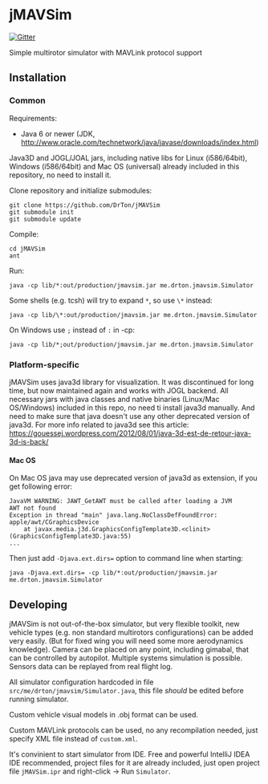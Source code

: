 jMAVSim
=======

[![Gitter](https://badges.gitter.im/Join%20Chat.svg)](https://gitter.im/DrTon/jMAVSim?utm_source=badge&utm_medium=badge&utm_campaign=pr-badge&utm_content=badge)

Simple multirotor simulator with MAVLink protocol support

Installation
------------

### Common

Requirements:
- Java 6 or newer (JDK, http://www.oracle.com/technetwork/java/javase/downloads/index.html)

Java3D and JOGL/JOAL jars, including native libs for Linux (i586/64bit), Windows (i586/64bit) and Mac OS (universal) already included in this repository, no need to install it.

Clone repository and initialize submodules:
```
git clone https://github.com/DrTon/jMAVSim
git submodule init
git submodule update
```

Compile:
```
cd jMAVSim
ant
```

Run:
```
java -cp lib/*:out/production/jmavsim.jar me.drton.jmavsim.Simulator
```

Some shells (e.g. tcsh) will try to expand `*`, so use `\*` instead:
```
java -cp lib/\*:out/production/jmavsim.jar me.drton.jmavsim.Simulator
```

On Windows use `;` instead of `:` in -cp:
```
java -cp lib/*;out/production/jmavsim.jar me.drton.jmavsim.Simulator
```

### Platform-specific

jMAVSim uses java3d library for visualization. It was discontinued for long time, but now maintained again and works with JOGL backend. All necessary jars with java classes and native binaries (Linux/Mac OS/Windows) included in this repo, no need ti install java3d manually. And need to make sure that java doesn't use any other deprecated version of java3d. For more info related to java3d see this article: https://gouessej.wordpress.com/2012/08/01/java-3d-est-de-retour-java-3d-is-back/

#### Mac OS

On Mac OS java may use deprecated version of java3d as extension, if you get following error:
```
JavaVM WARNING: JAWT_GetAWT must be called after loading a JVM
AWT not found
Exception in thread "main" java.lang.NoClassDefFoundError: apple/awt/CGraphicsDevice
	at javax.media.j3d.GraphicsConfigTemplate3D.<clinit>(GraphicsConfigTemplate3D.java:55)
...
```

Then just add `-Djava.ext.dirs=` option to command line when starting:
```
java -Djava.ext.dirs= -cp lib/*:out/production/jmavsim.jar me.drton.jmavsim.Simulator
```

Developing
----------

jMAVSim is not out-of-the-box simulator, but very flexible toolkit, new vehicle types (e.g. non standard multirotors configurations) can be added very easily. (But for fixed wing you will need some more aerodynamics knowledge). Camera can be placed on any point, including gimabal, that can be controlled by autopilot. Multiple systems simulation is possible. Sensors data can be replayed from real flight log.

All simulator configuration hardcoded in file `src/me/drton/jmavsim/Simulator.java`, this file _should_ be edited before running simulator.

Custom vehicle visual models in .obj format can be used.

Custom MAVLink protocols can be used, no any recompilation needed, just specify XML file instead of `custom.xml`.

It's convinient to start simulator from IDE. Free and powerful IntelliJ IDEA IDE recommended, project files for it are already included, just open project file `jMAVSim.ipr` and right-click -> Run `Simulator`.
